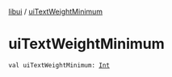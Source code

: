 [libui](index.md) / [uiTextWeightMinimum](./ui-text-weight-minimum.md)

# uiTextWeightMinimum

`val uiTextWeightMinimum: `[`Int`](https://kotlinlang.org/api/latest/jvm/stdlib/kotlin/-int/index.html)